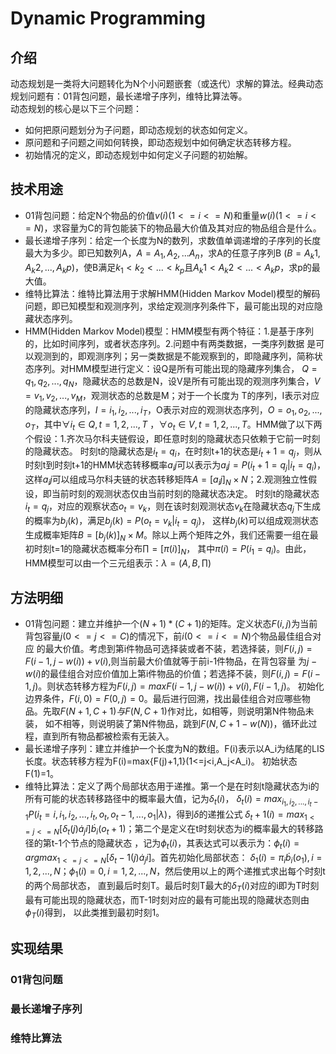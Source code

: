 # Dynamic Programming
## 介绍
动态规划是一类将大问题转化为N个小问题嵌套（或迭代）求解的算法。经典动态规划问题有：01背包问题，最长递增子序列，维特比算法等。  
动态规划的核心是以下三个问题：
- 如何把原问题划分为子问题，即动态规划的状态如何定义。
- 原问题和子问题之间如何转换，即动态规划中如何确定状态转移方程。
- 初始情况的定义，即动态规划中如何定义子问题的初始解。  

## 技术用途
- 01背包问题：给定N个物品的价值$v(i)(1<=i<=N)$和重量$w(i)(1<=i<=N)$，求容量为C的背包能装下的物品最大价值及其对应的物品组合是什么。
- 最长递增子序列：给定一个长度为N的数列，求数值单调递增的子序列的长度最大为多少。即已知数列A，$A=A_1,A_2,...A_n$，求A的任意子序列B
($B=A_k1,A_k2,...,A_kp$)，使B满足$k_1<k_2<...<k_p$且$A_k1<A_k2<...<A_kp$，求p的最大值。
- 维特比算法：维特比算法用于求解HMM(Hidden Markov Model)模型的解码问题，即已知模型和观测序列，求给定观测序列条件下，最可能出现的对应隐藏状态序列。
- HMM(Hidden Markov Model)模型：HMM模型有两个特征：1.是基于序列的，比如时间序列，或者状态序列。2.问题中有两类数据，一类序列数据
是可以观测到的，即观测序列；另一类数据是不能观察到的，即隐藏序列，简称状态序列。对HMM模型进行定义：设Q是所有可能出现的隐藏序列集合，
$Q={q_1,q_2,...,q_N}$，隐藏状态的总数是N，设V是所有可能出现的观测序列集合，$V={v_1,v_2,...,v_M}$，观测状态的总数是M；对于一个长度为
T的序列，I表示对应的隐藏状态序列，$I={i_1,i_2,...,i_T}$，O表示对应的观测状态序列，$O={o_1,o_2,...,o_T}$，其中$\forall i_t \in Q, t=1,2,...,T$
，$\forall o_t \in V, t=1,2,...,T$。HMM做了以下两个假设：1.齐次马尔科夫链假设，即任意时刻的隐藏状态只依赖于它前一时刻的隐藏状态。
时刻t的隐藏状态是$i_t=q_i$，在时刻t+1的状态是$i_t+1=q_j$，则从时刻t到时刻t+1的HMM状态转移概率$a_ij$可以表示为$a_ij=P(i_t+1=q_j|i_t=q_i)$，
这样$a_ij$可以组成马尔科夫链的状态转移矩阵$A=[a_ij]_N \times N$；2.观测独立性假设，即当前时刻的观测状态仅由当前时刻的隐藏状态决定。
时刻t的隐藏状态$i_t=q_j$，对应的观察状态$o_t=v_k$，则在该时刻观测状态$v_k$在隐藏状态$q_j$下生成的概率为$b_j(k)$，满足$b_j(k)=P(o_t=v_k|i_t=q_j)$，
这样$b_j(k)$可以组成观测状态生成概率矩阵$B=[b_j(k)]_N \times M$。除以上两个矩阵之外，我们还需要一组在最初时刻t=1的隐藏状态概率分布$\prod =[\pi (i)]_N$，
其中$\pi (i)=P(i_1=q_i)$。由此，HMM模型可以由一个三元组表示：$\lambda =(A,B,\prod)$

## 方法明细
- 01背包问题：建立并维护一个$(N+1)*(C+1)$的矩阵。定义状态$F(i,j)$为当前背包容量$j(0<=j<=C)$的情况下，前$i(0<=i<=N)$个物品最佳组合对应
的最大价值。考虑到第i件物品可选择装或者不装，若选择装，则$F(i,j)=F(i-1,j-w(i))+v(i)$,则当前最大价值就等于前i-1件物品，在背包容量
为$j-w(i)$的最佳组合对应价值加上第i件物品的价值；若选择不装，则$F(i,j)=F(i-1,j)$。则状态转移方程为$F(i,j)=max{F(i-1,j-w(i))+v(i),F(i-1,j)}$。
初始化边界条件，$F(i,0)=F(0,j)=0$。最后进行回溯，找出最佳组合对应哪些物品。先取$F(N+1,C+1)与F(N,C+1)$作对比，如相等，则说明第N件物品未装，
如不相等，则说明装了第N件物品，跳到$F(N,C+1-w(N))$，循环此过程，直到所有物品都被检索有无装入。
- 最长递增子序列：建立并维护一个长度为N的数组。F(i)表示以A_i为结尾的LIS长度。状态转移方程为F(i)=max{F(j)+1,1}(1<=j<i,A_j<A_i)。
初始状态F(1)=1。
- 维特比算法：定义了两个局部状态用于递推。第一个是在时刻t隐藏状态为i的所有可能的状态转移路径中的概率最大值，记为$\delta_t(i)$，
$\delta_t(i)=max_{i_1,i_2,...,i_t-1}P(i_t=i, i_1,i_2,...,i_t,o_t,o_t-1,...,o_1|\lambda)$，得到$\delta$的递推公式
$\delta_ t+1(i)=max_{1<=j<=N}[\delta _t(j)\dot a_ji]\dot b_i(o_t+1)$；第二个是定义在t时刻状态为i的概率最大的转移路径的第t-1个节点的隐藏状态
，记为$\phi _t(i)$，其表达式可以表示为：$\phi _t(i)=argmax_{1<=j<=N}[\delta _t-1(j)\dot a_ji]$。首先初始化局部状态：
$\delta_1(i)=\pi _i \dot b_i(o_1),i=1,2,...,N$；$\phi _1(i)=0,i=1,2,...,N$，然后使用以上的两个递推式求出每个时刻t的两个局部状态，
直到最后时刻T。最后时刻T最大的$\delta _T(i)$对应的i即为T时刻最有可能出现的隐藏状态，而T-1时刻对应的最有可能出现的隐藏状态则由$\phi _T(i)$得到，
以此类推到最初时刻1。
## 实现结果
### 01背包问题

### 最长递增子序列

### 维特比算法
